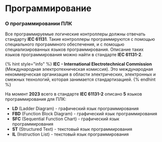 # Программирование

### О программировании ПЛК <a href="#about-plc-programming" id="about-plc-programming"></a>

Все программируемые логические контроллеры должны отвечать стандарту **IEC 61131**. Такие контроллеры программируются с помощью специального программного обеспечения, и с помощью специализированных языков программирования. Описание таких языков программирования можно найти в стандарте **IEC 61131-2**.&#x20;

{% hint style="info" %}
**IEC - International Electrotechnical Commission** (Международная электротехническая комиссия). Это международная некоммерческая организация в области  электрических, электронных и смежных технологий, которая занимается стандартизацией.
{% endhint %}

На момент **2023** всего в стандарте **IEC 61131-2** описано **5** языков программирования для ПЛК:

* **LD** (Ladder Diagram) - графический язык программирования
* **FBD** (Function Block Diagram) - графический язык программирования
* **SFC** (Sequential Function Chart) - графический язык программирования
* **ST** (Structured Text) - текстовый язык программирования
* **IL** (Instruction List) - текстовый язык программирования

